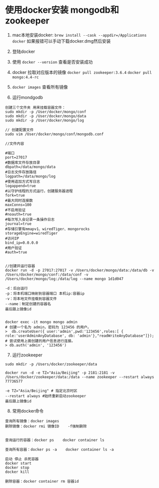 # 使用docker安装 mongodb和zookeeper


1. mac本地安装docker:
```brew install --cask --appdir=/Applications docker```
如果报错可以手动下载docker.dmg然后安装

2. 登陆docker

3. 使用 ``docker --version`` 查看是否安装成功

4. docker 拉取对应版本的镜像
   ```docker pull zookeeper:3.6.4```
   ```docker pull mongo:4.4-rc```

5. `docker images` 查看所有镜像
6. 运行mondgodb

```agsl
创建三个文件夹 用来挂载容器文件：
sudo mkdir -p /User/docker/mongo/conf
sudo mkdir -p /User/docker/mongo/data
sudo mkdir -p /User/docker/mongo/log

// 创建配置文件
sudo vim /User/docker/mongo/conf/mongodb.conf

//文件内容

#端口
port=27017
#数据库文件存放目录
dbpath=/data/mongo/data
#日志文件存放路径
logpath=/data/mongo/log
#使用追加方式写日志
logappend=true
#以守护线程的方式运行，创建服务器进程
fork=true
#最大同时连接数
maxConns=100
#不启用验证
#noauth=true
#每次写入会记录一条操作日志
journal=true
#存储引擎有mmapv1、wiredTiger、mongorocks
storageEngine=wiredTiger
#访问IP
bind_ip=0.0.0.0
#用户验证
#auth=true


//创建并运行容器
docker run -d -p 27017:27017 -v /Users/docker/mongo/data:/data/db -v /Users/docker/mongo/conf:/data/conf -v /Users/docker/mongo/log:/data/log --name mongo 1d1d047

-d：后台运行
-p：将本机端口映射到容器端口 本机ip:容器ip
-v：将本地文件挂载到容器文件
--name：制定创建的容器名
最后跟上镜像id


docker exec -it mongo mongo admin
# 创建一个名为 admin，密码为 123456 的用户。
>  db.createUser({ user:'admin',pwd:'123456',roles:[ { role:'userAdminAnyDatabase', db: 'admin'},"readWriteAnyDatabase"]});
# 尝试使用上面创建的用户信息进行连接。
> db.auth('admin', '123456')
```

7. 运行zookeeper
```agsl
sudo mkdir -p /Users/docker/zookeeper/data

docker run -d -e TZ="Asia/Beijing" -p 2181:2181 -v /Users/docker/zookeeper/data:/data --name zookeeper --restart always 77736577

-e TZ="Asia/Beijing" # 指定北京时区 
--restart always #始终重新启动zookeeper
最后跟上镜像id
```

8. 常用docker命令
```agsl
查询所有镜像：docker images
删除镜像：docker rmi 镜像ID    -f强制删除


查询运行的容器：docker ps    docker container ls

查询所有容器：docker ps -a    docker container ls -a

启动 停止 杀死容器
docker start 
docker stop
docker kill 

删除容器：docker container rm 容器id
```
